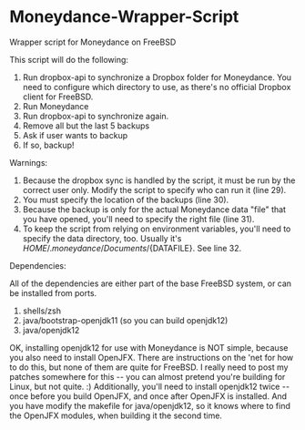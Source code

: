 # Moneydance-Wrapper-Script
Wrapper script for Moneydance on FreeBSD

This script will do the following:

1. Run dropbox-api to synchronize a Dropbox folder for Moneydance.  You need to configure which directory to use, as there's no official Dropbox client for FreeBSD.
2. Run Moneydance
3. Run dropbox-api to synchronize again.
4. Remove all but the last 5 backups
5. Ask if user wants to backup
6. If so, backup!

Warnings:
1. Because the dropbox sync is handled by the script, it must be run by the correct user only.  Modify the script to specify who can run it (line 29).
2. You must specify the location of the backups (line 30).
3. Because the backup is only for the actual Moneydance data "file" that you have opened, you'll need to specify the right file (line 31).
4. To keep the script from relying on environment variables, you'll need to specify the data directory, too.  Usually it's ${HOME}/.moneydance/Documents/${DATAFILE}.  See line 32.

Dependencies:

All of the dependencies are either part of the base FreeBSD system, or can be installed from ports.

1. shells/zsh
2. java/bootstrap-openjdk11 (so you can build openjdk12)
3. java/openjdk12

OK, installing openjdk12 for use with Moneydance is NOT simple, because you
also need to install OpenJFX.  There are instructions on the 'net for how to do
this, but none of them are quite for FreeBSD.  I really need to post my patches
somewhere for this -- you can almost pretend you're building for Linux, but not
quite. :)  Additionally, you'll need to install openjdk12 twice -- once before
you build OpenJFX, and once after OpenJFX is installed.  And you have modify
the makefile for java/openjdk12, so it knows where to find the OpenJFX modules,
when building it the second time.
